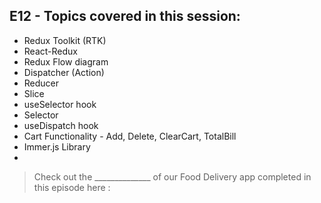 ## E12 - Topics covered in this session:

- Redux Toolkit (RTK)
- React-Redux
- Redux Flow diagram
- Dispatcher (Action)
- Reducer
- Slice
- useSelector hook
- Selector
- useDispatch hook
- Cart Functionality - Add, Delete, ClearCart, TotalBill
- Immer.js Library
- 

>  Check out the ______________ of our Food Delivery app completed in this episode here :
